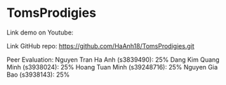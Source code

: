 # TomsProdigies
Link demo on Youtube:

Link GitHub repo: 
https://github.com/HaAnh18/TomsProdigies.git

Peer Evaluation: 
Nguyen Tran Ha Anh (s3839490): 25%
Dang Kim Quang Minh (s3938024): 25%
Hoang Tuan Minh (s39248716): 25%
Nguyen Gia Bao (s3938143): 25%
